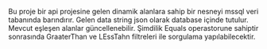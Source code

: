 Bu proje bir api projesine gelen dinamik alanlara sahip bir nesneyi mssql veri tabanında barındırır. 
Gelen data string json olarak database içinde tutulur. Mevcut eşleşen alanlar güncellenebilir. 
Şimdilik Equals operastorune sahiptir sonrasında GraaterThan ve LEssTahn filtreleri ile sorgulama yapılabilecektir.
